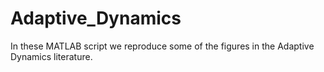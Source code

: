 # Adaptive_Dynamics
In these MATLAB script we reproduce some of the figures in the Adaptive Dynamics literature. 
